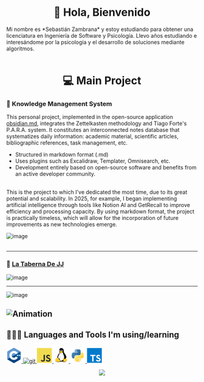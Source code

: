 <h1 align="center">👋 Hola, Bienvenido</h1>
Mi nombre es *Sebastián Zambrana* y estoy estudiando para obtener una licenciatura en Ingeniería de Software y Psicología. Llevo años estudiando e interesándome por la psicología y el desarrollo de soluciones mediante algoritmos. 
<br><br>

<h1 align="center">💻 Main Project </h1>

### **🧠 Knowledge Management System**
This personal project, implemented in the open-source application [obsidian.md](http://obsidian.md), integrates the Zettelkasten methodology and Tiago Forte's P.A.R.A. system. It constitutes an interconnected notes database that systematizes daily information: academic material, scientific articles, bibliographic references, task management, etc.
- Structured in markdown format (.md)
- Uses plugins such as Excalidraw, Templater, Omnisearch, etc.
- Development entirely based on open-source software and benefits from an active developer community.
<br><br>

This is the project to which I've dedicated the most time, due to its great potential and scalability. In 2025, for example, I began implementing artificial intelligence through tools like Notion AI and GetRecall to improve efficiency and processing capacity. By using markdown format, the project is practically timeless, which will allow for the incorporation of future improvements as new technologies emerge.

![image](https://github.com/user-attachments/assets/1e852753-70f4-47ca-aa75-3b770c3b9100)
<br><br>

---
### 🍺 [La Taberna De JJ](https://github.com/zarvent/la-taberna-de-jj) 

![image](https://github.com/user-attachments/assets/6a710274-2734-4f31-ab43-d9246ea196ec)

---
![image](https://github.com/user-attachments/assets/2460d06e-adc6-4fd6-b703-3df6a93c7428)

![Animation](https://github.com/user-attachments/assets/b9c18414-f489-4f11-903f-d5ca86a1776f)
---
## 👨🏻‍💻 Languages and Tools I'm using/learning <h3 align="left"></h3>
<p align="left"> <a href="https://www.w3schools.com/cpp/" target="_blank" rel="noreferrer"> <img src="https://raw.githubusercontent.com/devicons/devicon/master/icons/cplusplus/cplusplus-original.svg" alt="cplusplus" width="40" height="40"/> </a> <a href="https://git-scm.com/" target="_blank" rel="noreferrer"> <img src="https://www.vectorlogo.zone/logos/git-scm/git-scm-icon.svg" alt="git" width="40" height="40"/> </a> <a href="https://developer.mozilla.org/en-US/docs/Web/JavaScript" target="_blank" rel="noreferrer"> <img src="https://raw.githubusercontent.com/devicons/devicon/master/icons/javascript/javascript-original.svg" alt="javascript" width="40" height="40"/> </a> <a href="https://www.linux.org/" target="_blank" rel="noreferrer"> <img src="https://raw.githubusercontent.com/devicons/devicon/master/icons/linux/linux-original.svg" alt="linux" width="40" height="40"/> </a> <a href="https://www.python.org" target="_blank" rel="noreferrer"> <img src="https://raw.githubusercontent.com/devicons/devicon/master/icons/python/python-original.svg" alt="python" width="40" height="40"/> </a> <a href="https://www.typescriptlang.org/" target="_blank" rel="noreferrer"> <img src="https://raw.githubusercontent.com/devicons/devicon/master/icons/typescript/typescript-original.svg" alt="typescript" width="40" height="40"/> </a> </p>

<p align="center">
  <img src="https://i.pinimg.com/736x/b4/8f/dd/b48fdddf762c9c52a51cdbca27d519bd.jpg" width="300px">
</p>




